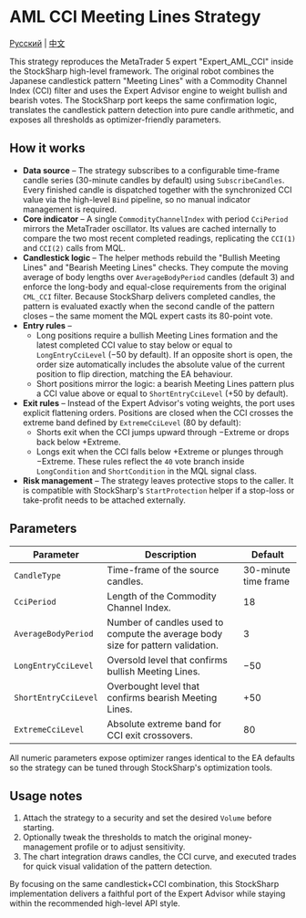# AML CCI Meeting Lines Strategy
[Русский](README_ru.md) | [中文](README_cn.md)

This strategy reproduces the MetaTrader 5 expert "Expert_AML_CCI" inside the StockSharp high-level framework. The original robot
combines the Japanese candlestick pattern "Meeting Lines" with a Commodity Channel Index (CCI) filter and uses the Expert Advisor
engine to weight bullish and bearish votes. The StockSharp port keeps the same confirmation logic, translates the candlestick
pattern detection into pure candle arithmetic, and exposes all thresholds as optimizer-friendly parameters.

## How it works
* **Data source** – The strategy subscribes to a configurable time-frame candle series (30-minute candles by default) using
  `SubscribeCandles`. Every finished candle is dispatched together with the synchronized CCI value via the high-level `Bind`
  pipeline, so no manual indicator management is required.
* **Core indicator** – A single `CommodityChannelIndex` with period `CciPeriod` mirrors the MetaTrader oscillator. Its values are
  cached internally to compare the two most recent completed readings, replicating the `CCI(1)` and `CCI(2)` calls from MQL.
* **Candlestick logic** – The helper methods rebuild the "Bullish Meeting Lines" and "Bearish Meeting Lines" checks. They compute
  the moving average of body lengths over `AverageBodyPeriod` candles (default 3) and enforce the long-body and equal-close
  requirements from the original `CML_CCI` filter. Because StockSharp delivers completed candles, the pattern is evaluated exactly
  when the second candle of the pattern closes – the same moment the MQL expert casts its 80-point vote.
* **Entry rules** –
  * Long positions require a bullish Meeting Lines formation and the latest completed CCI value to stay below or equal to
    `LongEntryCciLevel` (−50 by default). If an opposite short is open, the order size automatically includes the absolute value
    of the current position to flip direction, matching the EA behaviour.
  * Short positions mirror the logic: a bearish Meeting Lines pattern plus a CCI value above or equal to `ShortEntryCciLevel`
    (+50 by default).
* **Exit rules** – Instead of the Expert Advisor's voting weights, the port uses explicit flattening orders. Positions are closed
  when the CCI crosses the extreme band defined by `ExtremeCciLevel` (80 by default):
  * Shorts exit when the CCI jumps upward through −Extreme or drops back below +Extreme.
  * Longs exit when the CCI falls below +Extreme or plunges through −Extreme.
  These rules reflect the `40` vote branch inside `LongCondition` and `ShortCondition` in the MQL signal class.
* **Risk management** – The strategy leaves protective stops to the caller. It is compatible with StockSharp's `StartProtection`
  helper if a stop-loss or take-profit needs to be attached externally.

## Parameters
| Parameter | Description | Default |
|-----------|-------------|---------|
| `CandleType` | Time-frame of the source candles. | 30-minute time frame |
| `CciPeriod` | Length of the Commodity Channel Index. | 18 |
| `AverageBodyPeriod` | Number of candles used to compute the average body size for pattern validation. | 3 |
| `LongEntryCciLevel` | Oversold level that confirms bullish Meeting Lines. | −50 |
| `ShortEntryCciLevel` | Overbought level that confirms bearish Meeting Lines. | +50 |
| `ExtremeCciLevel` | Absolute extreme band for CCI exit crossovers. | 80 |

All numeric parameters expose optimizer ranges identical to the EA defaults so the strategy can be tuned through StockSharp's
optimization tools.

## Usage notes
1. Attach the strategy to a security and set the desired `Volume` before starting.
2. Optionally tweak the thresholds to match the original money-management profile or to adjust sensitivity.
3. The chart integration draws candles, the CCI curve, and executed trades for quick visual validation of the pattern detection.

By focusing on the same candlestick+CCI combination, this StockSharp implementation delivers a faithful port of the Expert
Advisor while staying within the recommended high-level API style.
